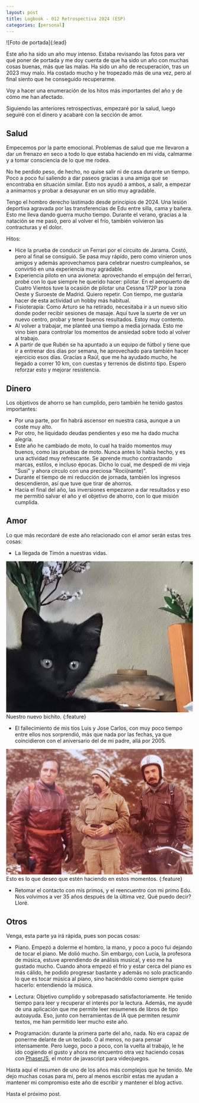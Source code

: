 ```yaml
---
layout: post
title: Logbook - 012 Retrospectiva 2024 (ESP)
categories: [personal]
---
```


![Foto de portada]{:lead}

Este año ha sido un año muy intenso.   Estaba revisando las fotos para ver qué poner
 de portada y me doy cuenta de que ha sido un año con muchas cosas buenas, más que las
 malas.  Ha sido un año de recuperación, tras un 2023 muy malo.  Ha costado mucho y he
 tropezado más de una vez, pero al final siento que he conseguido recuperarme.

Voy a hacer una enumeración de los hitos más importantes del año y de cómo me han afectado.

Siguiendo las anteriores retrospectivas, empezaré por la salud, luego seguiré con el 
 dinero y acabaré con la sección de amor.

## Salud

Empecemos por la parte emocional.  Problemas de salud que me llevaron a dar un frenazo
 en seco a todo lo que estaba haciendo en mi vida, calmarme y a tomar consciencia de lo
 que me rodea.

No he perdido peso, de hecho, no quise salir ni de casa durante un tiempo.  Poco a poco
 fui saliendo a dar paseos gracias a una amiga que se encontraba en situación similar.
  Esto nos ayudó a ambos, a salir, a empezar a animarnos y probar a desayunar en un sitio
  muy agradable.

Tengo el hombro derecho lastimado desde principios de 2024.  Una lesión deportiva 
 agravada por las transferencias de Edu entre silla, cama y bañera.  Esto me lleva dando
 guerra mucho tiempo.  Durante el verano, gracias a la natación se me pasó, pero al 
 volver el frío, también volvieron las contracturas y el dolor.

Hitos:
 * Hice la prueba de conducir un Ferrari por el circuito de Jarama.  Costó, pero al final se consiguió.  Se pasa muy rápido, pero como vinieron unos amigos y además aprovechamos para celebrar nuestro cumpleaños, se convirtió en una experiencia muy 
 agradable.
 * Experiencia piloto en una avioneta: aprovechando el empujón del ferrari, probé con
 lo que siempre he querido hacer: pilotar.  En el aeropuerto de Cuatro Vientos tuve la
 ocasión de pilotar una Cessna 172P por la zona Oeste y Suroeste de Madrid.  Quiero 
 repetir.  Con tiempo, me gustaría hacer de esta actividad un hobby más habitual.
 * Fisioterapia: Como Arturo se ha retirado, necesitaba ir a un nuevo sitio donde poder recibir sesiones de masaje.  Aquí tuve la suerte de ver un nuevo centro, probar y tener buenos resultados.  Estoy muy contento.
 * Al volver a trabajar, me planteé una tiempo a media jornada.  Esto me vino bien para controlar los momentos de ansiedad sobre todo al volver al trabajo.
 * A partir de que Rubén se ha apuntado a un equipo de fútbol y tiene que ir a entrenar dos días por semana, he aprovechado para también hacer ejercicio esos días.  Gracias a Raúl, que me ha ayudado mucho, he llegado a correr 10 km, con cuestas y terrenos de distinto tipo.  Espero reforzar esto y mejorar resistencia.

## Dinero

Los objetivos de ahorro se han cumplido, pero también he tenido gastos importantes:
 * Por una parte, por fin habrá ascensor en nuestra casa, aunque a un coste muy alto.
 * Por otro, he liquidado deudas pendientes y eso me ha dado mucha alegría.
 * Este año he cambiado de moto, lo cual ha traído momentos muy buenos, como las pruebas de moto.  Nunca antes lo había hecho, y es una actividad muy refrescante.  Se aprende
 mucho contrastando marcas, estilos, e incluso épocas.  Dicho lo cual, me despedí de mi
 vieja "Susi" y ahora circulo con una preciosa "Roci(nante)".
 * Durante el tiempo de mi reducción de jornada, también los ingresos descendieron, así que tuve que tirar de ahorros.
 * Hacia el final del año, las inversiones empezaron a dar resultados y eso me permitió salvar el año y el objetivo de ahorro, con lo que misión cumplida.

## Amor

Lo que más recordaré de este año relacionado con el amor serán estas tres cosas:

* La llegada de Timón a nuestras vidas.

![Timón](assets/img/202405_timon.JPG)
Nuestro nuevo bichito.
{:feature}

* El fallecimiento de mis tíos Luis y Jose Carlos, con muy poco tiempo entre ellos nos sorprendió, más que nada por las fechas, ya que coincidieron con el aniversario del de mi padre, allá por 2005.

![Los tres motoristas](assets/img/los_3_motoristas.jpg)
Esto es lo que deseo que estén haciendo en estos momentos.
{:feature}

* Retomar el contacto con mis primos, y el reencuentro con mi primo Edu.  Nos volvimos a
 ver 35 años después de la última vez.  Qué puedo decir? Lloré.

## Otros

Venga, esta parte ya irá rápida, pues son pocas cosas:

* Piano.  Empezó a dolerme el hombro, la mano, y poco a poco fui dejando de tocar el 
 piano.  Me dolió mucho.  Sin embargo, con Lucía, la profesora de música, estuve 
 aprendiendo de análisis musical, y eso me ha gustado mucho.  Cuando ahora empezó el frío
 y estar cerca del piano es más cálido, he podido progresar bastante y además no solo 
 practicando lo que es tocar música al piano, sino haciéndolo como siempre quise 
 hacerlo: entendiendo la música.

* Lectura: Objetivo cumplido y sobrepasado satisfactoriamente.  He tenido tiempo para
 leer y recuperar el interés por la lectura.  Además, me ayudé de una aplicación que me
 permite leer resumenes de libros de tipo autoayuda.  Eso, junto con herramientas de IA
 que permiten resumir textos, me han permitido leer mucho este año.

* Programación: durante la primera parte del año, nada.  No era capaz de ponerme delante
 de un teclado.  O al menos, no para pensar intensamente.  Pero luego, poco a poco, con 
 la vuelta al trabajo, le he ido cogiendo el gusto y ahora me encuentro otra vez haciendo
 cosas con [PhaserJS](https://phaser.io), el motor de javascript para videojuegos.


Hasta aquí el resumen de uno de los años más complejos que he tenido.  Me dejo muchas 
 cosas para mi, pero al menos escribir estas me ayudan a mantener mi compromiso este año de escribir y mantener el blog activo.

Hasta el próximo post.
